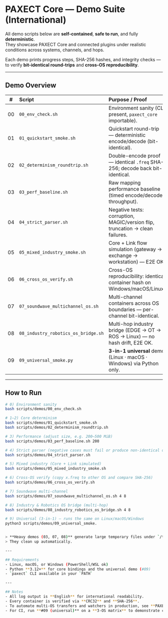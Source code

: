 # PAXECT Core — Demo Suite (International)

All demo scripts below are **self-contained**, **safe to run**, and fully **deterministic**.  
They showcase PAXECT Core and connected plugins under realistic conditions across systems, channels, and hops.

Each demo prints progress steps, SHA-256 hashes, and integrity checks — to verify **bit-identical round-trips** and **cross-OS reproducibility**.

---

## Demo Overview

| #  | Script                                 | Purpose / Proof                                                                 |
|:--:|:---------------------------------------|:---------------------------------------------------------------------------------|
| 00 | `00_env_check.sh`                      | Environment sanity (CLI present, `paxect_core` importable).                     |
| 01 | `01_quickstart_smoke.sh`               | Quickstart round-trip — deterministic encode/decode (bit-identical).            |
| 02 | `02_determinism_roundtrip.sh`          | Double-encode proof — identical `.freq` SHA-256; decode back bit-identical.     |
| 03 | `03_perf_baseline.sh`                  | Raw mapping performance baseline (timed encode/decode throughput).              |
| 04 | `04_strict_parser.sh`                  | Negative tests: corruption, MAGIC/version flip, truncation → clean failures.    |
| 05 | `05_mixed_industry_smoke.sh`           | Core + Link flow simulation (gateway → exchange → workstation) — E2E OK.        |
| 06 | `06_cross_os_verify.sh`                | Cross-OS reproducibility: identical container hash on Windows/macOS/Linux.      |
| 07 | `07_soundwave_multichannel_os.sh`      | Multi-channel containers across OS boundaries — per-channel bit-identical.      |
| 08 | `08_industry_robotics_os_bridge.sh`    | Multi-hop industry bridge (EDGE → OT → ROS → Linux) — no hash drift, E2E OK.    |
| 09 | `09_universal_smoke.py`                | **3-in-1 universal** demo (Linux · macOS · Windows) via Python only.            |

---

## How to Run

```bash
# 0) Environment sanity
bash scripts/demos/00_env_check.sh

# 1–2) Core determinism
bash scripts/demos/01_quickstart_smoke.sh
bash scripts/demos/02_determinism_roundtrip.sh

# 3) Performance (adjust size, e.g. 200–500 MiB)
bash scripts/demos/03_perf_baseline.sh 200

# 4) Strict parser (negative cases must fail or produce non-identical output)
bash scripts/demos/04_strict_parser.sh

# 5) Mixed industry (Core + Link simulated)
bash scripts/demos/05_mixed_industry_smoke.sh

# 6) Cross-OS verify (copy x.freq to other OS and compare SHA-256)
bash scripts/demos/06_cross_os_verify.sh

# 7) Soundwave multi-channel
bash scripts/demos/07_soundwave_multichannel_os.sh 4 8

# 8) Industry & Robotics OS bridge (multi-hop)
bash scripts/demos/08_industry_robotics_os_bridge.sh 4 8

# 9) Universal (3-in-1) — runs the same on Linux/macOS/Windows
python3 scripts/demos/09_universal_smoke.


> **Heavy demos (03, 07, 08)** generate large temporary files under `/tmp`.  
> They clean up automatically.

---

## Requirements
- Linux, macOS, or Windows (PowerShell/WSL ok)
- Python **3.12+** for core bindings and the universal demo (#09)
- `paxect` CLI available in your `PATH`

---

## Notes
- All log output is **English** for international readability.
- Every container is verified via **CRC32** and **SHA-256**.
- To automate multi-OS transfers and watchers in production, see **PAXECT-Link**.
- For CI, run **#09 (universal)** on a **3-OS matrix** to demonstrate cross-platform success.
